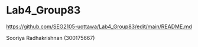# Lab4_Group83
https://github.com/SEG2105-uottawa/Lab4_Group83/edit/main/README.md

Sooriya Radhakrishnan (300175667)
